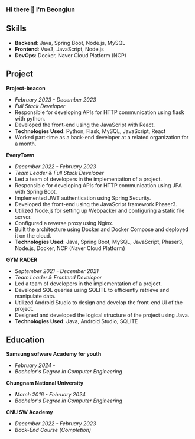 ### Hi there 👋 I'm Beongjun

## Skills

- **Backend**: Java, Spring Boot, Node.js, MySQL
- **Frontend**: Vue3, JavaScript, Node.js
- **DevOps**: Docker, Naver Cloud Platform (NCP)

## Project

**Project-beacon**
- *February 2023 - December 2023*
- *Full Stack Developer*
- Responsible for developing APIs for HTTP communication using flask with python.
- Developed the front-end using the JavaScript with React.
- **Technologies Used**: Python, Flask, MySQL, JavaScript, React
- Worked part-time as a back-end developer at a related organization for a month.

**EveryTown**
- *December 2022 - February 2023*
- *Team Leader & Full Stack Developer*
- Led a team of developers in the implementation of a project.
- Responsible for developing APIs for HTTP communication using JPA with Spring Boot.
- Implemented JWT authentication using Spring Security.
- Developed the front-end using the JavaScript framework Phaser3.
- Utilized Node.js for setting up Webpacker and configuring a static file server.
- Configured a reverse proxy using Nginx.
- Built the architecture using Docker and Docker Compose and deployed it on the cloud.
- **Technologies Used**: Java, Spring Boot, MySQL, JavaScript, Phaser3, Node.js, Docker, NCP (Naver Cloud Platform)

**GYM RADER**
- *September 2021 - December 2021*
- *Team Leader & Frontend Developer*
- Led a team of developers in the implementation of a project.
- Developed SQL queries using SQLITE to efficiently retrieve and manipulate data.
- Utilized Android Studio to design and develop the front-end UI of the project.
- Designed and developed the logical structure of the project using Java.
- **Technologies Used**: Java, Android Studio, SQLITE

## Education

**Samsung sofware Academy for youth**
- *February 2024 -*
- *Bachelor's Degree in Computer Engineering*

**Chungnam National University**
- *March 2016 - February 2024*
- *Bachelor's Degree in Computer Engineering*

**CNU SW Academy**
- *December 2022 - February 2023*
- *Back-End Course (Completion)*
